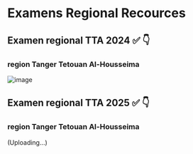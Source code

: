 # Examens Regional Recources

## Examen regional TTA 2024 ✅ 👇
### region Tanger Tetouan Al-Housseima
![image](https://github.com/user-attachments/assets/f9e05046-3814-4072-9919-773b2ed3647b)

## Examen regional TTA 2025 ✅ 👇
### region Tanger Tetouan Al-Housseima
(Uploading...)
